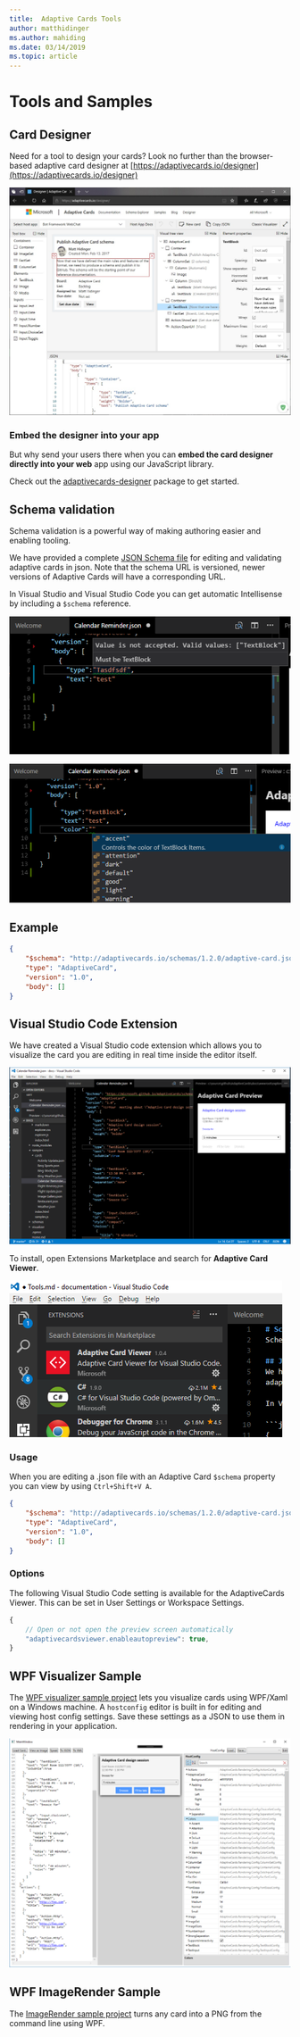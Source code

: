 ```yaml
---
title:  Adaptive Cards Tools
author: matthidinger
ms.author: mahiding
ms.date: 03/14/2019
ms.topic: article
---
```


# Tools and Samples

## Card Designer 

Need for a tool to design your cards? Look no further than the browser-based adaptive card designer at [https://adaptivecards.io/designer](https://adaptivecards.io/designer)

[![designer screenshot](media/tools/designer.jpg)](https://adaptivecards.io/designer)

### Embed the designer into your app

But why send your users there when you can **embed the card designer directly into your web** app using our JavaScript library. 

Check out the [adaptivecards-designer](https://npmjs.com/adaptivecards-designer) package to get started.

## Schema validation

Schema validation is a powerful way of making authoring easier and enabling tooling.

We have provided a complete [JSON Schema file](http://adaptivecards.io/schemas/1.2.0/adaptive-card.json) for editing and validating adaptive cards in json. Note that the schema URL is versioned, newer versions of Adaptive Cards will have a corresponding URL.

In Visual Studio and Visual Studio Code you can get automatic Intellisense by including a `$schema` reference.

![bad](media/tools/invalidjson1.png)

![autocomplete](media/tools/autocomplete.png)

## Example

```json
{
    "$schema": "http://adaptivecards.io/schemas/1.2.0/adaptive-card.json",
    "type": "AdaptiveCard",
    "version": "1.0",
    "body": []
}
```

## Visual Studio Code Extension

We have created a Visual Studio code extension which allows you to visualize the card you are editing in real time
inside the editor itself. 

![extension](media/tools/vscode-extension.png)

To install, open Extensions Marketplace and search for **Adaptive Card Viewer**.

![marketplace](media/tools/vscode-extension-marketplace.png)

### Usage

When you are editing a .json file with an Adaptive Card `$schema` property you can view by using `Ctrl+Shift+V A`.
```json
{
    "$schema": "http://adaptivecards.io/schemas/1.2.0/adaptive-card.json",
    "type": "AdaptiveCard",
    "version": "1.0",
    "body": []
}
```

### Options

The following Visual Studio Code setting is available for the AdaptiveCards Viewer. This can be set in User Settings or Workspace Settings.

```js
{
    // Open or not open the preview screen automatically
    "adaptivecardsviewer.enableautopreview": true,
}
```

## WPF Visualizer Sample

The [WPF visualizer sample project](https://github.com/Microsoft/AdaptiveCards/tree/master/source/dotnet/Samples/WPFVisualizer) lets you visualize cards using WPF/Xaml on a Windows machine.  A `hostconfig`
editor is built in for editing and viewing host config settings. Save these settings as a JSON to use them in rendering
in your application.

![wpf visualizer](media/tools/wpfvisualizer.png)

## WPF ImageRender Sample

The [ImageRender sample project](https://github.com/Microsoft/AdaptiveCards/tree/master/source/dotnet/Samples/AdaptiveCards.Sample.ImageRender) turns any card into a PNG from the command line using WPF. 
